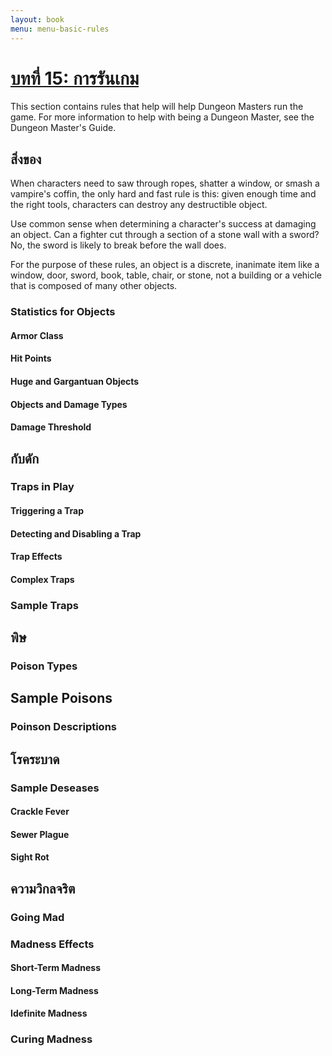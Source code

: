 ```yaml
---
layout: book
menu: menu-basic-rules
---
```

# [บทที่ 15: การรันเกม](./ch15-running-the-game.md)
This section contains rules that help will help Dungeon Masters run the game. For more information to help with being a Dungeon Master, see the Dungeon Master's Guide.

## สิ่งของ
When characters need to saw through ropes, shatter a window, or smash a vampire's coffin, the only hard and fast rule is this: given enough time and the right tools, characters can destroy any destructible object.

Use common sense when determining a character's success at damaging an object. Can a fighter cut through a section of a stone wall with a sword? No, the sword is likely to break before the wall does.

For the purpose of these rules, an object is a discrete, inanimate item like a window, door, sword, book, table, chair, or stone, not a building or a vehicle that is composed of many other objects.
### Statistics for Objects
#### Armor Class
#### Hit Points
#### Huge and Gargantuan Objects
#### Objects and Damage Types
#### Damage Threshold

## กับดัก
### Traps in Play
#### Triggering a Trap
#### Detecting and Disabling a Trap
#### Trap Effects
#### Complex Traps
### Sample Traps

## พิษ
### Poison Types

## Sample Poisons
### Poinson Descriptions

## โรคระบาด
### Sample Deseases
#### Crackle Fever
#### Sewer Plague
#### Sight Rot

## ความวิกลจริต
### Going Mad
### Madness Effects
#### Short-Term Madness
#### Long-Term Madness
#### Idefinite Madness
### Curing Madness